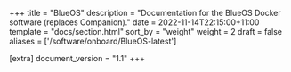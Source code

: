 +++
title = "BlueOS"
description = "Documentation for the BlueOS Docker software (replaces Companion)."
date = 2022-11-14T22:15:00+11:00
template = "docs/section.html"
sort_by = "weight"
weight = 2
draft = false
aliases = ['/software/onboard/BlueOS-latest']

[extra]
document_version = "1.1"
+++
